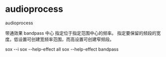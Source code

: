 # audioprocess
audioprocess

带通效果 bandpass
中心   指定位于指定范围中心的频率。
       指定要保留的频段的宽度。低设置可创建宽频率范围，而高设置可创建窄频段。
       
sox --i
sox --help-effect all
sox --help-effect bandpass
